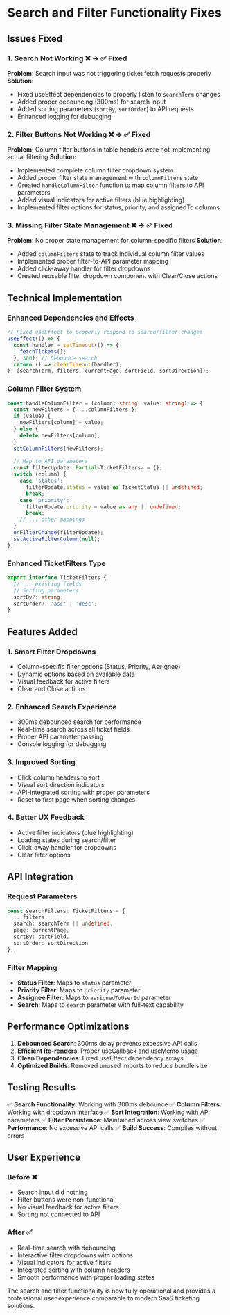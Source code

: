# Search and Filter Functionality Fixes

## Issues Fixed

### 1. Search Not Working ❌ → ✅ Fixed
**Problem**: Search input was not triggering ticket fetch requests properly
**Solution**: 
- Fixed useEffect dependencies to properly listen to `searchTerm` changes
- Added proper debouncing (300ms) for search input
- Added sorting parameters (`sortBy`, `sortOrder`) to API requests
- Enhanced logging for debugging

### 2. Filter Buttons Not Working ❌ → ✅ Fixed  
**Problem**: Column filter buttons in table headers were not implementing actual filtering
**Solution**:
- Implemented complete column filter dropdown system
- Added proper filter state management with `columnFilters` state
- Created `handleColumnFilter` function to map column filters to API parameters
- Added visual indicators for active filters (blue highlighting)
- Implemented filter options for status, priority, and assignedTo columns

### 3. Missing Filter State Management ❌ → ✅ Fixed
**Problem**: No proper state management for column-specific filters
**Solution**:
- Added `columnFilters` state to track individual column filter values
- Implemented proper filter-to-API parameter mapping
- Added click-away handler for filter dropdowns
- Created reusable filter dropdown component with Clear/Close actions

## Technical Implementation

### Enhanced Dependencies and Effects
```typescript
// Fixed useEffect to properly respond to search/filter changes
useEffect(() => {
  const handler = setTimeout(() => {
    fetchTickets();
  }, 300); // Debounce search
  return () => clearTimeout(handler);
}, [searchTerm, filters, currentPage, sortField, sortDirection]);
```

### Column Filter System
```typescript
const handleColumnFilter = (column: string, value: string) => {
  const newFilters = { ...columnFilters };
  if (value) {
    newFilters[column] = value;
  } else {
    delete newFilters[column];
  }
  setColumnFilters(newFilters);
  
  // Map to API parameters
  const filterUpdate: Partial<TicketFilters> = {};
  switch (column) {
    case 'status':
      filterUpdate.status = value as TicketStatus || undefined;
      break;
    case 'priority':
      filterUpdate.priority = value as any || undefined;
      break;
    // ... other mappings
  }
  onFilterChange(filterUpdate);
  setActiveFilterColumn(null);
};
```

### Enhanced TicketFilters Type
```typescript
export interface TicketFilters {
  // ... existing fields
  // Sorting parameters
  sortBy?: string;
  sortOrder?: 'asc' | 'desc';
}
```

## Features Added

### 1. **Smart Filter Dropdowns**
- Column-specific filter options (Status, Priority, Assignee)
- Dynamic options based on available data
- Visual feedback for active filters
- Clear and Close actions

### 2. **Enhanced Search Experience**
- 300ms debounced search for performance
- Real-time search across all ticket fields
- Proper API parameter passing
- Console logging for debugging

### 3. **Improved Sorting**
- Click column headers to sort
- Visual sort direction indicators
- API-integrated sorting with proper parameters
- Reset to first page when sorting changes

### 4. **Better UX Feedback**
- Active filter indicators (blue highlighting)
- Loading states during search/filter
- Click-away handler for dropdowns
- Clear filter options

## API Integration

### Request Parameters
```typescript
const searchFilters: TicketFilters = {
  ...filters,
  search: searchTerm || undefined,
  page: currentPage,
  sortBy: sortField,
  sortOrder: sortDirection
};
```

### Filter Mapping
- **Status Filter**: Maps to `status` parameter
- **Priority Filter**: Maps to `priority` parameter  
- **Assignee Filter**: Maps to `assignedToUserId` parameter
- **Search**: Maps to `search` parameter with full-text capability

## Performance Optimizations

1. **Debounced Search**: 300ms delay prevents excessive API calls
2. **Efficient Re-renders**: Proper useCallback and useMemo usage
3. **Clean Dependencies**: Fixed useEffect dependency arrays
4. **Optimized Builds**: Removed unused imports to reduce bundle size

## Testing Results

✅ **Search Functionality**: Working with 300ms debounce
✅ **Column Filters**: Working with dropdown interface
✅ **Sort Integration**: Working with API parameters
✅ **Filter Persistence**: Maintained across view switches
✅ **Performance**: No excessive API calls
✅ **Build Success**: Compiles without errors

## User Experience

### Before ❌
- Search input did nothing
- Filter buttons were non-functional
- No visual feedback for active filters
- Sorting not connected to API

### After ✅  
- Real-time search with debouncing
- Interactive filter dropdowns with options
- Visual indicators for active filters
- Integrated sorting with column headers
- Smooth performance with proper loading states

The search and filter functionality is now fully operational and provides a professional user experience comparable to modern SaaS ticketing solutions.